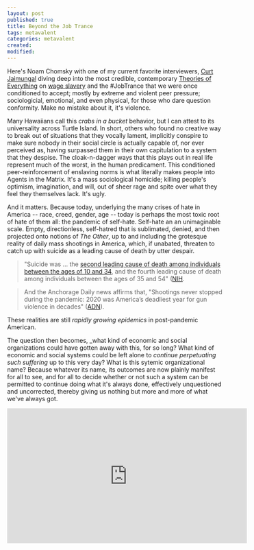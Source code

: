 ```yaml
---
layout: post
published: true
title: Beyond the Job Trance
tags: metavalent
categories: metavalent
created: 
modified:
---
```


Here's Noam Chomsky with one of my current favorite interviewers, [Curt Jaimungal](https://patreon.com/curtjaimungal) diving deep into the most credible, contemporary [Theories of Everything](https://www.youtube.com/c/TheoriesofEverything) on [wage slavery](https://youtu.be/c6MU5zQwtT4?t=3661) and the #JobTrance that we were once conditioned to accept; mostly by extreme and violent peer pressure; sociologicial, emotional, and even physical, for those who dare question conformity. Make no mistake about it, it's violence.

Many Hawaiians call this _crabs in a bucket_ behavior, but I can attest to its universality across Turtle Island. In short, others who found no creative way to break out of situations that they vocally lament, implicitly conspire to make sure nobody in their social circle is actually capable of, nor ever perceived as, having surpassed them in their own capitulation to a system that they despise. The cloak-n-dagger ways that this plays out in real life represent much of the worst, in the human predicament. This conditioned peer-reinforcement of enslaving norms is what literally makes people into Agents in the Matrix. It's a mass sociological homicide; killing people's optimism, imagination, and will, out of sheer rage and spite over what they feel they themselves lack. It's ugly.

And it matters. Because today, underlying the many crises of hate in America -- race, creed, gender, age -- today is perhaps the most toxic root of hate of them all: the pandemic of self-hate. Self-hate an an unimaginable scale. Empty, directionless, self-hatred that is sublimated, denied, and then projected onto notions of _The Other_, up to and including the grotesque reality of daily mass shootings in America, which, if unabated, threaten to catch up with suicide as a leading cause of death by utter despair.

> "Suicide was ... the [second leading cause of death among individuals between the ages of 10 and 34](https://www.nimh.nih.gov/health/statistics/suicide.shtml), and the fourth leading cause of death among individuals between the ages of 35 and 54" ([NIH](https://www.nimh.nih.gov/health/statistics/suicide.shtml).

>And the Anchorage Daily news affirms that, "Shootings never stopped during the pandemic: 2020 was America’s deadliest year for gun violence in decades" ([ADN](https://www.adn.com/nation-world/2021/03/24/shootings-never-stopped-during-the-pandemic-2020-was-americas-deadliest-year-for-gun-violence-in-decades/)).

These realities are still _rapidly growing epidemics_ in post-pandemic American.

The question then becomes, _what kind of economic and social organizations could have gotten away with this, for so long? What kind of economic and social systems could be left alone to _continue perpetuating such suffering_ up to this very day? What is this sytemic organizational name? Because whatever its name, its outcomes are now plainly manifest for all to see, and for all to decide whether or not such a system can be permitted to continue doing what it's always done, effectively unquestioned and uncorrected, thereby giving us nothing but more and more of what we've always got. 

<div class="embed-container"><iframe width="560" height="315" src="https://youtu.be/c6MU5zQwtT4?t=3661" title="YouTube video player" frameborder="0" allow="accelerometer; autoplay; clipboard-write; encrypted-media; gyroscope; picture-in-picture" allowfullscreen></iframe></div>
